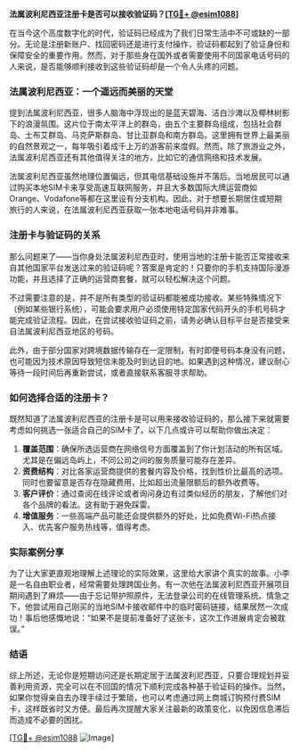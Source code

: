 **法属波利尼西亚注册卡是否可以接收验证码？[[TG💪+ @esim1088](https://t.me/s/esim1088)]**

在当今这个高度数字化的时代，验证码已经成为了我们日常生活中不可或缺的一部分。无论是注册新账户、找回密码还是进行支付操作，验证码都起到了验证身份和保障安全的重要作用。然而，对于那些身在国外或者需要使用不同国家电话号码的人来说，是否能够顺利接收到这些验证码却是一个令人头疼的问题。

### 法属波利尼西亚：一个遥远而美丽的天堂

提到法属波利尼西亚，很多人脑海中浮现出的是蓝天碧海、洁白沙滩以及椰林树影下的浪漫氛围。这片位于南太平洋上的群岛，由五个主要群岛组成，包括社会群岛、土布艾群岛、马克萨斯群岛、甘比亚群岛和南方群岛。这里拥有世界上最美丽的自然景观之一，每年吸引着成千上万的游客前来度假。然而，除了旅游业之外，法属波利尼西亚还有其他值得关注的地方，比如它的通信网络和技术发展。

法属波利尼西亚虽然地理位置偏远，但其电信基础设施并不落后。当地居民可以通过购买本地SIM卡来享受高速互联网服务，并且大多数国际大牌运营商如Orange、Vodafone等都在这里设有分支机构。因此，对于想要长期居住或短期旅行的人来说，在法属波利尼西亚获取一张本地电话号码并非难事。

### 注册卡与验证码的关系

那么问题来了——当你身处法属波利尼西亚时，使用当地的注册卡能否正常接收来自其他国家平台发送过来的验证码呢？答案是肯定的！只要你的手机支持国际漫游功能，并且选择了正确的运营商套餐，就可以轻松解决这个问题。

不过需要注意的是，并不是所有类型的验证码都能被成功接收。某些特殊情况下（例如某些银行系统），可能会要求用户必须使用特定国家代码开头的手机号码才能完成验证流程。因此，在尝试接收验证码之前，请务必确认目标平台是否接受来自法属波利尼西亚地区的号码。

此外，由于部分国家对跨境数据传输存在一定限制，有时即便号码本身没有问题，也可能因为技术原因导致短信未能及时到达目的地。如果遇到这种情况，建议耐心等待一段时间后再重新尝试，或者直接联系客服寻求帮助。

### 如何选择合适的注册卡？

既然知道了法属波利尼西亚的注册卡是可以用来接收验证码的，那么接下来就需要考虑如何挑选一张适合自己的SIM卡了。以下几点或许可以帮助你做出决定：

1. **覆盖范围**：确保所选运营商在网络信号方面覆盖到了你计划活动的所有区域。尤其是在偏远岛屿上，不同公司之间的服务质量可能存在差异。
2. **资费结构**：对比各家运营商提供的套餐内容及价格，找到性价比最高的选项。同时也要留意是否存在隐藏费用，比如超出流量限额后的额外收费等。
3. **客户评价**：通过查阅在线评论或者询问身边有过类似经历的朋友，了解他们对各个品牌的看法。这有助于避免踩雷。
4. **增值服务**：一些高端产品可能还会提供额外的好处，比如免费Wi-Fi热点接入、优先客户服务热线等，值得考虑。

### 实际案例分享

为了让大家更直观地理解上述理论的实际效果，这里给大家讲个真实的故事。小李是一名自由职业者，经常需要处理跨国业务。有一次他在法属波利尼西亚开展项目期间遇到了麻烦——由于忘记带护照原件，无法登录公司的在线管理系统。情急之下，他尝试用自己刚买的当地SIM卡接收邮件中的临时密码链接，结果居然一次成功！事后他感慨地说：“如果不是提前准备好了这张卡，这次工作进展肯定会被耽误。”

### 结语

综上所述，无论你是短期访问还是长期定居于法属波利尼西亚，只要合理规划并妥善利用资源，完全可以在不回国的情况下顺利完成各种基于验证码的操作。当然，如果你觉得亲自去办理手续过于繁琐，也可以考虑通过网上商城订购预付费SIM卡，这样既省时又方便。最后再次提醒大家关注最新的政策变化，以免因信息滞后而造成不必要的困扰。

[[TG💪+ @esim1088](https://t.me/s/esim1088) ![Image](https://i.postimg.cc/4NQfJmqS/Snipaste-2025-05-13-00-14-12.png)]